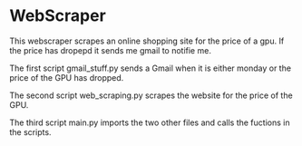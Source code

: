 # WebScraper
This webscraper scrapes an online shopping site for the price of a gpu. If the price has dropepd it sends me gmail to notifie me.


The first script gmail_stuff.py sends a Gmail when it is either monday or the price of the GPU has dropped.

The second script web_scraping.py scrapes the website for the price of the GPU.

The third script main.py imports the two other files and calls the fuctions in the scripts.
